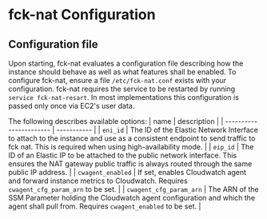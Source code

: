 # fck-nat Configuration

## Configuration file

Upon starting, fck-nat evaluates a configuration file describing how the instance should behave as well as what features
shall be enabled. To configure fck-nat, ensure a file `/etc/fck-nat.conf` exists with your configuration. fck-nat
requires the service to be restarted by running `service fck-nat-resart`. In most implementations this configuration is
passed only once via EC2's user data.

The following describes available options:
| name                    | description |
| ----------------------- | ----------- |
| `eni_id`                | The ID of the Elastic Network Interface to attach to the instance and use as a consistent endpoint to send traffic to fck nat. This is required when using high-availability mode. |
| `eip_id`                | The ID of an Elastic IP to be attached to the public network interface. This ensures the NAT gateway public traffic is always routed through the same public IP address. |
| `cwagent_enabled`       | If set, enables Cloudwatch agent and forward instance metrics to Cloudwatch. Requires `cwagent_cfg_param_arn` to be set. |
| `cwagent_cfg_param_arn` | The ARN of the SSM Parameter holding the Cloudwatch agent configuration and which the agent shall pull from. Requires `cwagent_enabled` to be set. |
